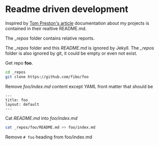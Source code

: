 
# Readme driven development

Inspired by [Tom Preston's article](http://tom.preston-werner.com/2010/08/23/readme-driven-development.html) documentation about my projects is contained in their realtive README.md.

The *_repos* folder contains relative reports.


The *_repos* folder and this *README.md* is ignored by Jekyll.
The *_repos* folder is also ignored by git, it could be empty or even not exist.

Get repo **foo**.

```bash
cd _repos
git clone https://github.com/fibo/foo
```

Remove *foo/index.md* content except YAML front matter that should be

```
---
title: foo
layout: default
---
```

Cat *README.md* into *foo/index.md*

```bash
cat _repos/foo/README.md >> foo/index.md
```

Remove `# foo` heading from foo/index.md

